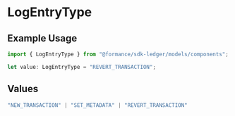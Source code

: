 # LogEntryType

## Example Usage

```typescript
import { LogEntryType } from "@formance/sdk-ledger/models/components";

let value: LogEntryType = "REVERT_TRANSACTION";
```

## Values

```typescript
"NEW_TRANSACTION" | "SET_METADATA" | "REVERT_TRANSACTION"
```